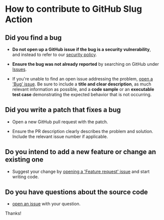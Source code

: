 # How to contribute to GitHub Slug Action

## Did you find a bug

* **Do not open up a GitHub issue if the bug is a security vulnerability**, and instead to refer to our [security policy][1].

* **Ensure the bug was not already reported** by searching on GitHub under [Issues][2].

* If you're unable to find an open issue addressing the problem, [open a 'Bug' issue][4].
Be sure to include a **title and clear description**, as much relevant information as possible, and a **code sample** or an **executable test case** demonstrating the expected behavior that is not occurring.

## Did you write a patch that fixes a bug

* Open a new GitHub pull request with the patch.

* Ensure the PR description clearly describes the problem and solution.
Include the relevant issue number if applicable.

## Do you intend to add a new feature or change an existing one

* Suggest your change by [opening a 'Feature request' issue][5] and start writing code.

## Do you have questions about the source code

* [open an issue][3] with your question.

Thanks!

[1]: https://github.com/AlexRogalskiy/github-action-proverbs/security/policy
[2]: https://github.com/AlexRogalskiy/github-action-proverbs/issues
[3]: https://github.com/AlexRogalskiy/github-action-proverbs/issues/new
[4]: https://github.com/AlexRogalskiy/github-action-proverbs/issues/new?assignees=&labels=bug&template=bug_report.md&title=
[5]: https://github.com/AlexRogalskiy/github-action-proverbs/issues/new?assignees=&labels=enhancement&template=feature_request.md&title=
